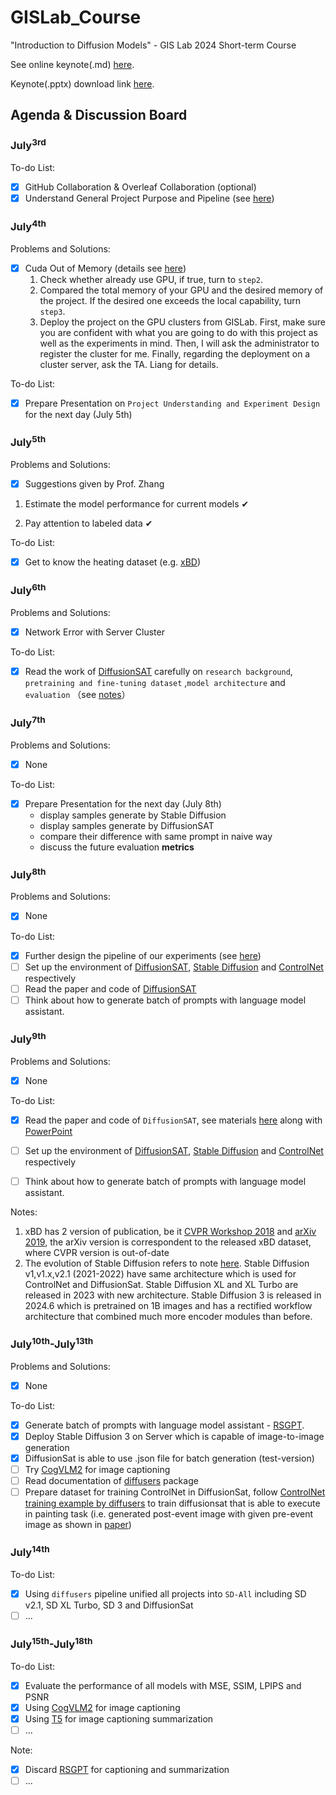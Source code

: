 # GISLab_Course

"Introduction to Diffusion Models" - GIS Lab 2024 Short-term Course

See online keynote(.md) [here](./docs/keynote.md).

Keynote(.pptx) download link [here](https://pan.baidu.com/s/1NAZi_NWV3lNLi1rNXhJxhA?pwd=0702).

## Agenda & Discussion Board

### July<sup>3rd</sup>

To-do List:

- [x] GitHub Collaboration & Overleaf Collaboration (optional)
- [x] Understand General Project Purpose and Pipeline (see [here](./docs/pipeline.md))

### July<sup>4th</sup>

Problems and Solutions:

- [x] Cuda Out of Memory (details see [here](./discussion.md#74-syt))
  1. Check whether already use GPU, if true, turn to `step2`.
  2. Compared the total memory of your GPU and the desired memory of the project. If the desired one exceeds the local capability, turn `step3`.
  3. Deploy the project on the GPU clusters from GISLab. First, make sure you are confident with what you are going to do with this project as well as the experiments in mind. Then, I will ask the administrator to register the cluster for me. Finally, regarding the deployment on a cluster server, ask the TA. Liang for details.

To-do List:

- [x] Prepare Presentation on `Project Understanding and Experiment Design` for the next day (July 5th)

### July<sup>5th</sup>

Problems and Solutions:

- [x] Suggestions given by Prof. Zhang

1. Estimate the model performance for current models ✔

2. Pay attention to labeled data ✔

To-do List:

- [x] Get to know the heating dataset (e.g. [xBD](https://xview2.org/dataset))

### July<sup>6th</sup>

Problems and Solutions:

- [x] Network Error with Server Cluster

To-do List:

- [x] Read the work of [DiffusionSAT](./readings/DiffusionSAT/Khanna%20et%20al_2023_DiffusionSat.pdf) carefully on `research background`, `pretraining and fine-tuning dataset` ,`model architecture` and `evaluation` （see [notes](./discussion.md#76sakura)）

### July<sup>7th</sup>

Problems and Solutions:

- [x] None

To-do List:

- [x] Prepare Presentation for the next day (July 8th)
  - display samples generate by Stable Diffusion
  - display samples generate by DiffusionSAT
  - compare their difference with same prompt in naive way
  - discuss the future evaluation **metrics**

### July<sup>8th</sup>

Problems and Solutions:

- [x] None

To-do List:

- [x] Further design the pipeline of our experiments (see [here](./docs/pipeline.md/#experiments))
- [ ] Set up the environment of  [DiffusionSAT](https://github.com/samar-khanna/DiffusionSat), [Stable Diffusion](https://github.com/CompVis/stable-diffusion) and [ControlNet](https://github.com/lllyasviel/ControlNet) respectively
- [ ] Read the paper and code of [DiffusionSAT](https://github.com/samar-khanna/DiffusionSat)
- [ ] Think about how to generate batch of prompts with language model assistant.

### July<sup>9th</sup>

Problems and Solutions:

- [x] None

To-do List:

- [x] Read the paper and code of `DiffusionSAT`, see materials [here](./docs/introduction_to_diffusionsat.md) along with [PowerPoint](./lectures/Introduction_to_DiffusionSAT.pptx)
- [ ] Set up the environment of  [DiffusionSAT](https://github.com/samar-khanna/DiffusionSat), [Stable Diffusion](https://github.com/CompVis/stable-diffusion) and [ControlNet](https://github.com/lllyasviel/ControlNet) respectively
  
- [ ] Think about how to generate batch of prompts with language model assistant.

Notes:

1. xBD has 2 version of publication, be it [CVPR Workshop 2018](https://openaccess.thecvf.com/content_CVPRW_2019/html/cv4gc/Gupta_Creating_xBD_A_Dataset_for_Assessing_Building_Damage_from_Satellite_CVPRW_2019_paper.html) and [arXiv 2019](https://arxiv.org/abs/1911.09296), the arXiv version is correspondent to the released xBD dataset, where CVPR version is out-of-date
2. The evolution of Stable Diffusion refers to note [here](./discussion.md#introduction-to-stable-diffusion-series-model). Stable Diffusion v1,v1.x,v2.1 (2021-2022) have same architecture which is used for ControlNet and  DiffusionSat. Stable Diffusion XL and XL Turbo are released in 2023 with new architecture. Stable Diffusion 3 is released in 2024.6 which is pretrained on 1B images and has a rectified workflow architecture that combined much more encoder modules than before.

### July<sup>10th</sup>-July<sup>13th</sup>

Problems and Solutions:

- [x] None

To-do List:

- [x] Generate batch of prompts with language model assistant - [RSGPT](./projects/RSGPT/README.md).
- [x] Deploy Stable Diffusion 3 on Server which is capable of image-to-image generation
- [x] DiffusionSat is able to use .json file for batch generation (test-version)
- [ ] Try [CogVLM2](https://huggingface.co/THUDM/cogvlm2-llama3-chat-19B) for image captioning
- [ ] Read documentation of [diffusers](https://hf-mirror.com/docs/diffusers/v0.29.2/en/index) package
- [ ] Prepare dataset for training ControlNet in DiffusionSat, follow [ControlNet training example by diffusers](./docs/train_with_diffusers.md) to train diffusionsat that is able to execute in painting task (i.e. generated post-event image with given pre-event image as shown in [paper](./readings/DiffusionSAT/Khanna%20et%20al_2023_DiffusionSat.pdf))

### July<sup>14th</sup>

To-do List:

- [x] Using `diffusers` pipeline unified all projects into `SD-All` including SD v2.1, SD XL Turbo, SD 3 and DiffusionSat
- [ ] ...

### July<sup>15th</sup>-July<sup>18th</sup>

To-do List:

- [x] Evaluate the performance of all models with MSE, SSIM, LPIPS and PSNR
- [x] Using [CogVLM2](https://huggingface.co/THUDM/cogvlm2-llama3-chat-19B) for image captioning
- [x] Using [T5](https://huggingface.co/google-t5/t5-large) for image captioning summarization
- [ ] ...

Note:

- [x] Discard [RSGPT](./projects/RSGPT/README.md) for captioning and summarization
- [ ] ...
